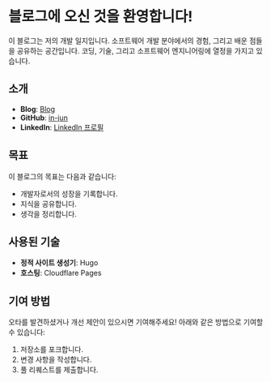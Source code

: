 # 블로그에 오신 것을 환영합니다!

이 블로그는 저의 개발 일지입니다. 소프트웨어 개발 분야에서의 경험, 그리고 배운 점들을 공유하는 공간입니다. 코딩, 기술, 그리고 소프트웨어 엔지니어링에 열정을 가지고 있습니다.

## 소개

-   **Blog**: [Blog](https://blog.injunweb.com)
-   **GitHub**: [in-jun](https://github.com/in-jun)
-   **LinkedIn**: [LinkedIn 프로필](https://www.linkedin.com/in/in-jun/)

## 목표

이 블로그의 목표는 다음과 같습니다:

-   개발자로서의 성장을 기록합니다.
-   지식을 공유합니다.
-   생각을 정리합니다.

## 사용된 기술

-   **정적 사이트 생성기**: Hugo
-   **호스팅**: Cloudflare Pages

## 기여 방법

오타를 발견하셨거나 개선 제안이 있으시면 기여해주세요! 아래와 같은 방법으로 기여할 수 있습니다:

1. 저장소를 포크합니다.
2. 변경 사항을 작성합니다.
3. 풀 리퀘스트를 제출합니다.

